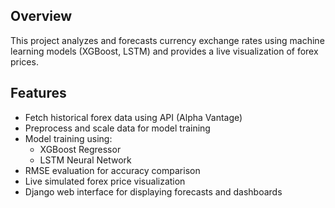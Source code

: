 ## Overview
This project analyzes and forecasts currency exchange rates using machine learning models (XGBoost, LSTM) and provides a live visualization of forex prices.

## Features
- Fetch historical forex data using API (Alpha Vantage)
- Preprocess and scale data for model training
- Model training using:
  - XGBoost Regressor
  - LSTM Neural Network
- RMSE evaluation for accuracy comparison
- Live simulated forex price visualization
- Django web interface for displaying forecasts and dashboards